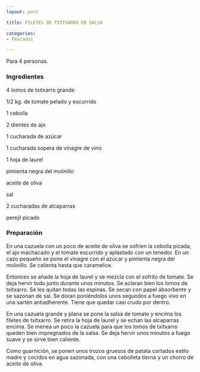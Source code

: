 ```yaml
---
layout: post

title: FILETES DE TXITXARRO EN SALSA

categories:
- Pescados

---
```

Para 4 personas.

<h3>Ingredientes</h3>

4 lomos de txitxarro grande

1/2 kg. de tomate pelado y escurrido

1 cebolla

2 dientes de ajo

1 cucharada de azúcar

1 cucharada sopera de vinagre de vino

1 hoja de laurel

pimienta negra del molinillo

aceite de oliva

sal

2 cucharadas de alcaparras

perejil picado

<h3>Preparación</h3>

En una cazuela con un poco de aceite de oliva se sofríen la cebolla picada, el ajo machacado y el tomate escurrido y aplastado con un tenedor. En un cazo pequeño se pone el vinagre con el azúcar y pimienta negra del molinillo. Se calienta hasta que caramelice.

Entonces se añade la hoja de laurel y se mezcla con el sofrito de tomate. Se deja hervir todo junto durante unos minutos. Se aclaran bien los lomos de txitxarro. Se les quitan todas las espinas. Se secan con papel absorbente y se sazonan de sal. Se doran poniéndolos unos segundos a fuego vivo en una sartén antiadherente. Tiene que quedar casi crudo por dentro.

En una cazuela grande y plana se pone la salsa de tomate y encima los filetes de txitxarro. Se retira la hoja de laurel y se echan las alcaparras encima. Se menea un poco la cazuela para que los lomos de txitxarro queden bien impregnados de la salsa. Se deja hervir unos minutos a fuego suave y se sirve bien caliente.

Como guarnición, se ponen unos trozos gruesos de patata cortados estilo madre y cocidos en agua sazonada, con una cebolleta tierna y un chorro de aceite de oliva.